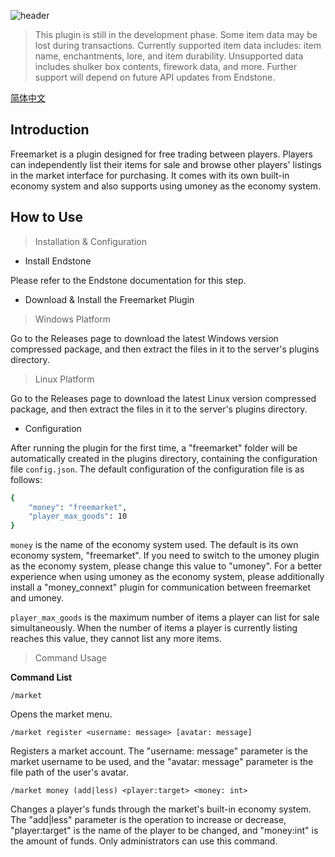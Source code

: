 ![header](https://capsule-render.vercel.app/api?type=waving&height=300&color=gradient&text=Freemarket)

> This plugin is still in the development phase. Some item data may be lost during transactions. Currently supported item data includes: item name, enchantments, lore, and item durability. Unsupported data includes shulker box contents, firework data, and more. Further support will depend on future API updates from Endstone.

[简体中文](README_zh-CN.md)

## Introduction

Freemarket is a plugin designed for free trading between players. Players can independently list their items for sale and browse other players' listings in the market interface for purchasing. It comes with its own built-in economy system and also supports using umoney as the economy system.

## How to Use

> Installation & Configuration

* Install Endstone

Please refer to the Endstone documentation for this step.

* Download & Install the Freemarket Plugin

> Windows Platform

Go to the Releases page to download the latest Windows version compressed package, and then extract the files in it to the server's plugins directory.

> Linux Platform

Go to the Releases page to download the latest Linux version compressed package, and then extract the files in it to the server's plugins directory.

* Configuration

After running the plugin for the first time, a "freemarket" folder will be automatically created in the plugins directory, containing the configuration file `config.json`.
The default configuration of the configuration file is as follows:

```bash
{
    "money": "freemarket",
    "player_max_goods": 10
}
```

`money` is the name of the economy system used. The default is its own economy system, "freemarket". If you need to switch to the umoney plugin as the economy system, please change this value to "umoney". For a better experience when using umoney as the economy system, please additionally install a "money\_connext" plugin for communication between freemarket and umoney.

`player_max_goods` is the maximum number of items a player can list for sale simultaneously. When the number of items a player is currently listing reaches this value, they cannot list any more items.

> Command Usage

**Command List**

```shell
/market
```

Opens the market menu.

```shell
/market register <username: message> [avatar: message]
```

Registers a market account. The "username: message" parameter is the market username to be used, and the "avatar: message" parameter is the file path of the user's avatar.

```shell
/market money (add|less) <player:target> <money: int>
```

Changes a player's funds through the market's built-in economy system. The "add|less" parameter is the operation to increase or decrease, "player:target" is the name of the player to be changed, and "money:int" is the amount of funds. Only administrators can use this command.

